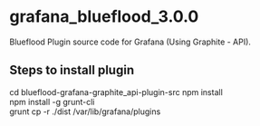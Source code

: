# grafana_blueflood_3.0.0
Blueflood Plugin source code for Grafana (Using Graphite - API).

## Steps to install plugin
cd blueflood-grafana-graphite_api-plugin-src
npm install</br>
npm install -g grunt-cli</br>
grunt
cp -r ./dist /var/lib/grafana/plugins

